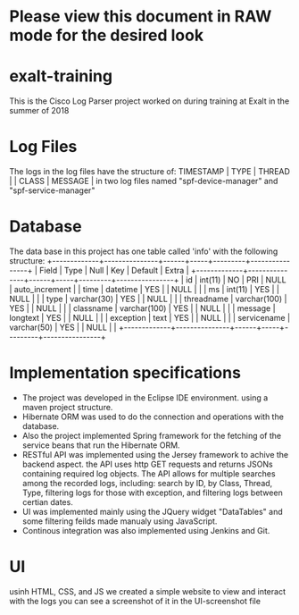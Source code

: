 # Please view this document in RAW mode for the desired look


# exalt-training

This is the Cisco Log Parser project worked on during training at Exalt in the summer of 2018



# Log Files

The logs in the log files have the structure of:
TIMESTAMP | TYPE | THREAD | | CLASS | MESSAGE |
in two log files named "spf-device-manager" and "spf-service-manager"



# Database

The data base in this project has one table called 'info' with the following structure:
+-------------+---------------+------+-----+---------+----------------+
| Field       | Type          | Null | Key | Default | Extra          |
+-------------+---------------+------+-----+---------+----------------+
| id          | int(11)       | NO   | PRI | NULL    | auto_increment |
| time        | datetime      | YES  |     | NULL    |                |
| ms          | int(11)       | YES  |     | NULL    |                |
| type        | varchar(30)   | YES  |     | NULL    |                |
| threadname  | varchar(100)  | YES  |     | NULL    |                |
| classname   | varchar(100)  | YES  |     | NULL    |                |
| message     | longtext      | YES  |     | NULL    |                |
| exception   | text          | YES  |     | NULL    |                |
| servicename | varchar(50)   | YES  |     | NULL    |                |
+-------------+---------------+------+-----+---------+----------------+


# Implementation specifications

- The project was developed in the Eclipse IDE environment. using a maven project structure. 
- Hibernate ORM was used to do the connection and operations with the database.
- Also the project implemented Spring framework for the fetching of the service beans that run the Hibernate ORM.
- RESTful API was implemented using the Jersey framework to achive the backend aspect. the API uses http GET requests and returns JSONs containing required log objects. 
The API allows for multiple searches among the recorded logs, including: search by ID, by Class, Thread, Type, filtering logs for those with exception, and filtering logs between certian dates. 
- UI was implemented mainly using the JQuery widget "DataTables" and some filtering feilds made manualy using JavaScript.
- Continous integration was also implemented using Jenkins and Git. 

# UI
usinh HTML, CSS, and JS we created a simple website to view and interact with the logs
you can see a screenshot of it in the UI-screenshot file


